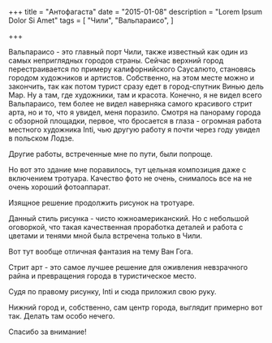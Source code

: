 +++
title = "Антофагаста"
date = "2015-01-08"
description = "Lorem Ipsum Dolor Si Amet"
tags = [
    "Чили",
    "Вальпараисо",
]

+++

Вальпараисо - это главный порт Чили, также известный как один из самых неприглядных городов страны. Сейчас верхний город перестраивается по примеру калифорнийского Саусалюто, становясь городом художников и артистов. Собственно, на этом месте можно и закончить, так как потом турист сразу едет в город-спутник Винью дель Мар.
Ну а там, где художники, там и красота. Конечно, я не видел всего Вальпараисо, тем более не видел наверняка самого красивого стрит арта, но и то, что я увидел, меня поразило.
Смотря на панораму города с обзорной площадки, первое, что бросается в глаза - огромная работа местного художника Inti, чью другую работу я почти через году увидел в польском Лодзе.


Другие работы, встреченные мне по пути, были попроще.

Но вот это здание мне поравилось, тут цельная композиция даже с включением тротуара. Качество фото не очень, снималось все на не очень хороший фотоаппарат.

Изящное решение продолжить рисунок на тротуаре.

Данный стиль рисунка - чисто южноамериканский. Но с небольшой оговоркой, что такая качественная проработка деталей и работа с цветами и тенями мной была встречена только в Чили.


Вот тут вообще отличная фантазия на тему Ван Гога.

Стрит арт - это самое лучшее решение для оживления невзрачного райна и превращения города в туристическое место.

Судя по правому рисунку, Inti и сюда приложил свою руку.

Нижний город и, собственно, сам центр города, выглядит примерно вот так. Делать там особо нечего.

Спасибо за внимание!
